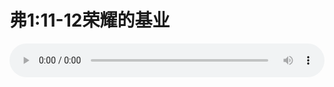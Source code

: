 # 弗1:11-12荣耀的基业

<audio style="width: 100%;" preload="false" controls controlslist="nodownload"><source src="http://file.simai.life/audio/mp3/old/12338.mp3" type="audio/mpeg">Your browser does not support the audio element.</audio>



